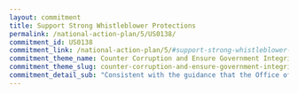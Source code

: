 ```yaml
---
layout: commitment
title: Support Strong Whistleblower Protections
permalink: /national-action-plan/5/US0138/
commitment_id: US0138
commitment_link: /national-action-plan/5/#support-strong-whistleblower-protections
commitment_theme_name: Counter Corruption and Ensure Government Integrity and Accountability to the Public
commitment_theme_slug: counter-corruption-and-ensure-government-integrity-and-accountability-to-the-public
commitment_detail_sub: "Consistent with the guidance that the Office of Management and Budget released in December 2021, Federal agencies will communicate and provide training about whistleblower rights and protections to supervisors and employees. Those protections and trainings will emphasize that agencies and supervisors cannot retaliate against employees who report concerns, cooperate with IGs, or otherwise blow the whistle. The Biden-Harris Administration commits to ongoing implementation of this guidance."
---
```


